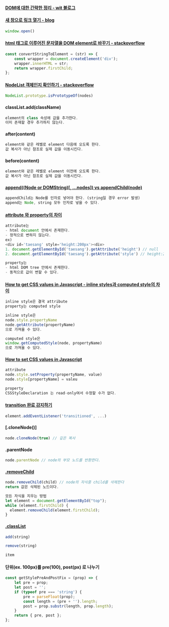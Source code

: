 ####  [DOM에 대한 간략한 정리 - wit 블로그](https://wit.nts-corp.com/2019/02/14/5522)
####  [새 창으로 링크 열기 - blog](https://rocabilly.tistory.com/84)
```javascript
window.open()
```
####  [html 태그로 이루어진 문자열을 DOM element로 바꾸기 - stackoverflow](https://stackoverflow.com/a/3104251)
```javascript
const convertStringToElement = (str) => {
	const wrapper = document.createElement('div');
	wrapper.innerHTML = str;
	return wrapper.firstChild;
};
```
####  [NodeList 객체인지 확인하기 - stackoverflow](https://stackoverflow.com/a/36857902)
```javascript
NodeList.prototype.isPrototypeOf(nodes)
```
####  classList.add(className)      
```javascript
element의 class 속성에 값을 추가한다.
이미 존재할 경우 추가하지 않는다.
```
####  after(content)
```javascript
element와 같은 레벨로 element 다음에 오도록 한다.
값 복사가 아닌 참조로 실제 값을 이동시킨다.
```
####  before(content)
```javascript
element와 같은 레벨로 element 이전에 오도록 한다.
값 복사가 아닌 참조로 실제 값을 이동시킨다.
```

####  [append((Node or DOMString)[, ...nodes]) vs appendChild(node)](https://rpubs.com/raulUbiqum/append)
```javascript
appendChild는 Node를 인자로 넣어야 한다. (string일 경우 error 발생)
append는 Node, string 모두 인자로 넣을 수 있다.
```
####  [attribute 와 property의 차이](https://medium.com/hexlant/attribute-%EC%99%80-property-%EC%9D%98-%EC%B0%A8%EC%9D%B4-c6f1c91ba91)
```javascript
attribute는 
- html document 안에서 존재한다.
- 정적으로 변하지 않는다.
ex) 
<div id='taesang' style='height:200px'><div>
1. document.getElementById('taesang').getAttribute('height') // null
2. document.getElementById('taesang').getAttribute('style') // height:200px

property는
- html DOM tree 안에서 존재한다.
- 동적으로 값이 변할 수 있다.
```
#### [How to get CSS values in Javascript - inline styles과 computed style의 차이](https://zellwk.com/blog/css-values-in-js/)
```javascript
inline style은 결국 attribute
property는 computed style

inline style은
node.style.propertyName
node.getAttribute(propertyName)
으로 가져올 수 있다.

computed style은
window.getComputedStyle(node, propertyName)
으로 가져올 수 있다.
```
#### [How to set CSS values in Javascript]()
```javascript
attribute 
node.style.setProperty(propertyName, value)
node.style[propertyName] = valeu

property
CSSStyleDeclaration 는 read-only여서 수정할 수가 없다.
```

####  [transition 완료 감지하기](https://developer.mozilla.org/ko/docs/Web/CSS/CSS_Transitions/Using_CSS_transitions#%ED%8A%B8%EB%9E%9C%EC%A7%80%EC%85%98_%EC%99%84%EB%A3%8C_%EA%B0%90%EC%A7%80%ED%95%98%EA%B8%B0)
```javascript
element.addEventListener('transitioned', ...)
```

#### [.cloneNode()]
```javascript
node.cloneNode(true) // 깊은 복사
```

#### .parentNode
```javascript
node.parentNode // node의 부모 노드를 반환한다.
```

#### [.removeChild](https://developer.mozilla.org/en-US/docs/Web/API/Node/removeChild)
```javascript
node.removeChild(child) // node의 자식중 child를 삭제한다
return 값은 삭제된 노드이다.

모든 자식을 지우는 방법
let element = document.getElementById("top");
while (element.firstChild) {
  element.removeChild(element.firstChild);
}
```
#### [.classList](https://developer.mozilla.org/ko/docs/Web/API/Element/classList)
```javascript
add(string)

remove(string)

item
```
#### 단위(ex. 100px)를 pre(100), post(px) 로 나누기
```javascript
const getStylePreAndPostFix = (prop) => {
	let pre = prop;
	let post = '';
	if (typeof pre === 'string') {
		pre = parseFloat(prop);
		const length = (pre + '').length;
		post = prop.substr(length, prop.length);
	}
	return { pre, post };
};
```